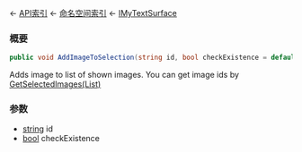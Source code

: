 ← [API索引](Api-Index) ← [命名空间索引](Namespace-Index) ← [IMyTextSurface](Sandbox.ModAPI.Ingame.IMyTextSurface)

### 概要

```csharp
public void AddImageToSelection(string id, bool checkExistence = default)
```

Adds image to list of shown images. You can get image ids by [GetSelectedImages(List<string>)](Sandbox.ModAPI.Ingame.IMyTextSurface.GetSelectedImages) 

### 参数

* [string](https://docs.microsoft.com/en-us/dotnet/api/System.String?view=netframework-4.6) id
* [bool](https://docs.microsoft.com/en-us/dotnet/api/System.Boolean?view=netframework-4.6) checkExistence
